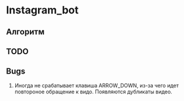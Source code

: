 # Instagram_bot

## Алгоритм

## TODO

## Bugs
1. Иногда не срабатывает клавиша ARROW_DOWN, из-за чего идет повтороное обращение
к видо. Появляются дубликаты видео.

